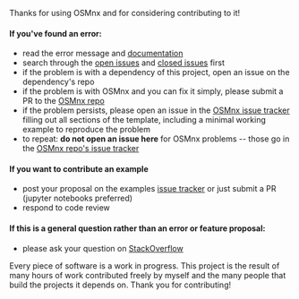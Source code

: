 Thanks for using OSMnx and for considering contributing to it!

#### If you've found an error:

  - read the error message and [documentation](https://osmnx.readthedocs.io/)
  - search through the [open issues](https://github.com/gboeing/osmnx/issues?q=is%3Aopen+is%3Aissue) and [closed issues](https://github.com/gboeing/osmnx/issues?q=is%3Aissue+is%3Aclosed) first
  - if the problem is with a dependency of this project, open an issue on the dependency's repo
  - if the problem is with OSMnx and you can fix it simply, please submit a PR to the [OSMnx repo](https://github.com/gboeing/osmnx)
  - if the problem persists, please open an issue in the [OSMnx issue tracker](https://github.com/gboeing/osmnx/issues) filling out all sections of the template, including a minimal working example to reproduce the problem
  - to repeat: **do not open an issue here** for OSMnx problems -- those go in the [OSMnx repo's issue tracker](https://github.com/gboeing/osmnx)

#### If you want to contribute an example

  - post your proposal on the examples [issue tracker](https://github.com/gboeing/osmnx-examples/issues) or just submit a PR (jupyter notebooks preferred)
  - respond to code review

#### If this is a general question rather than an error or feature proposal:

  - please ask your question on [StackOverflow](https://stackoverflow.com/search?q=osmnx)

Every piece of software is a work in progress. This project is the result of many hours of work contributed freely by myself and the many people that build the projects it depends on. Thank you for contributing!

